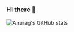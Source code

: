 ### Hi there 👋

![Anurag's GitHub stats](https://github-readme-stats.vercel.app/api?username=IljaAvadiev&show_icons=true&theme=gruvbox)
